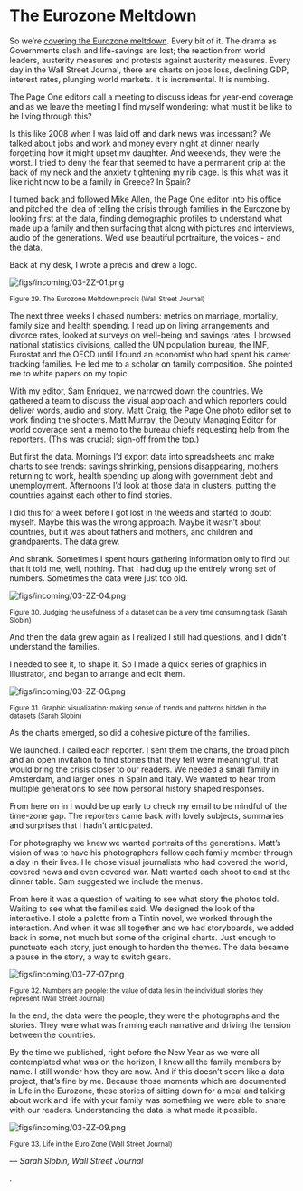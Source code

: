 # The Eurozone Meltdown

So we’re [covering the Eurozone meltdown](http://on.wsj.com/tYM82O). Every bit of it. The drama as Governments clash and life-savings are lost; the reaction from world leaders, austerity measures and protests against austerity measures. Every day in the Wall Street Journal, there are charts on jobs loss, declining GDP, interest rates, plunging world markets. It is incremental. It is numbing.

The Page One editors call a meeting to discuss ideas for year-end coverage and as we leave the meeting I find myself wondering: what must it be like to be living through this?

Is this like 2008 when I was laid off and dark news was incessant? We talked about jobs and work and money every night at dinner nearly forgetting how it might upset my daughter. And weekends, they were the worst. I tried to deny the fear that seemed to have a permanent grip at the back of my neck and the anxiety tightening my rib cage. Is this what was it like right now to be a family in Greece? In Spain?

I turned back and followed Mike Allen, the Page One editor into his office and pitched the idea of telling the crisis through families in the Eurozone by looking first at the data, finding demographic profiles to understand what made up a family and then surfacing that along with pictures and interviews‚ audio of the generations. We’d use beautiful portraiture, the voices - and the data.

Back at my desk, I wrote a précis and drew a logo.

![figs/incoming/03-ZZ-01.png](http://datajournalismhandbook.org/1.0/en/figs/incoming/03-ZZ-01.png "Figure 29. The Eurozone Meltdown:precis (Wall Street Journal)")

<small>Figure 29. The Eurozone Meltdown:precis (Wall Street Journal)</small>

The next three weeks I chased numbers: metrics on marriage, mortality, family size and health spending. I read up on living arrangements and divorce rates, looked at surveys on well-being and savings rates. I browsed national statistics divisions, called the UN population bureau, the IMF, Eurostat and the OECD until I found an economist who had spent his career tracking families. He led me to a scholar on family composition. She pointed me to white papers on my topic.

With my editor, Sam Enriquez, we narrowed down the countries. We gathered a team to discuss the visual approach and which reporters could deliver words, audio and story. Matt Craig, the Page One photo editor set to work finding the shooters. Matt Murray, the Deputy Managing Editor for world coverage sent a memo to the bureau chiefs requesting help from the reporters. (This was crucial; sign-off from the top.)

But first the data. Mornings I’d export data into spreadsheets and make charts to see trends: savings shrinking, pensions disappearing, mothers returning to work, health spending up along with government debt and unemployment. Afternoons I’d look at those data in clusters, putting the countries against each other to find stories.

I did this for a week before I got lost in the weeds and started to doubt myself. Maybe this was the wrong approach. Maybe it wasn’t about countries, but it was about fathers and mothers, and children and grandparents. The data grew.

And shrank. Sometimes I spent hours gathering information only to find out that it told me, well, nothing. That I had dug up the entirely wrong set of numbers. Sometimes the data were just too old.

![figs/incoming/03-ZZ-04.png](http://datajournalismhandbook.org/1.0/en/figs/incoming/03-ZZ-04.png "Figure 30. Judging the usefulness of a dataset can be a very time consuming task (Sarah Slobin)")

<small>Figure 30. Judging the usefulness of a dataset can be a very time consuming task (Sarah Slobin)</small>

And then the data grew again as I realized I still had questions, and I didn’t understand the families.

I needed to see it, to shape it. So I made a quick series of graphics in Illustrator, and began to arrange and edit them.

![figs/incoming/03-ZZ-06.png](http://datajournalismhandbook.org/1.0/en/figs/incoming/03-ZZ-06.png "Figure 31. Graphic visualization: making sense of trends and patterns hidden in the datasets (Sarah Slobin)")

<small>Figure 31. Graphic visualization: making sense of trends and patterns hidden in the datasets (Sarah Slobin)</small>

As the charts emerged, so did a cohesive picture of the families.

We launched. I called each reporter. I sent them the charts, the broad pitch and an open invitation to find stories that they felt were meaningful, that would bring the crisis closer to our readers. We needed a small family in Amsterdam, and larger ones in Spain and Italy. We wanted to hear from multiple generations to see how personal history shaped responses.

From here on in I would be up early to check my email to be mindful of the time-zone gap. The reporters came back with lovely subjects, summaries and surprises that I hadn’t anticipated.

For photography we knew we wanted portraits of the generations. Matt’s vision of was to have his photographers follow each family member through a day in their lives. He chose visual journalists who had covered the world, covered news and even covered war. Matt wanted each shoot to end at the dinner table. Sam suggested we include the menus.

From here it was a question of waiting to see what story the photos told. Waiting to see what the families said. We designed the look of the interactive. I stole a palette from a Tintin novel, we worked through the interaction. And when it was all together and we had storyboards, we added back in some, not much but some of the original charts. Just enough to punctuate each story, just enough to harden the themes. The data became a pause in the story, a way to switch gears.

![figs/incoming/03-ZZ-07.png](http://datajournalismhandbook.org/1.0/en/figs/incoming/03-ZZ-07.png "Figure 32. Numbers are people: the value of data lies in the individual stories they represent (Wall Street Journal)")

<small>Figure 32. Numbers are people: the value of data lies in the individual stories they represent (Wall Street Journal)</small>

In the end, the data were the people, they were the photographs and the stories. They were what was framing each narrative and driving the tension between the countries.

By the time we published, right before the New Year as we were all contemplated what was on the horizon, I knew all the family members by name. I still wonder how they are now. And if this doesn’t seem like a data project, that’s fine by me. Because those moments which are documented in Life in the Eurozone‚ these stories of sitting down for a meal and talking about work and life with your family was something we were able to share with our readers. Understanding the data is what made it possible.

![figs/incoming/03-ZZ-09.png](http://datajournalismhandbook.org/1.0/en/figs/incoming/03-ZZ-09.png "Figure 33. Life in the Euro Zone (Wall Street Journal)")

<small>Figure 33. Life in the Euro Zone (Wall Street Journal)</small>

— *Sarah Slobin, Wall Street Journal*

.
